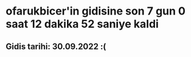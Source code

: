 # ofarukbicer'in gidisine son 7 gun 0 saat 12 dakika 52 saniye kaldi

## Gidis tarihi: 30.09.2022 :(